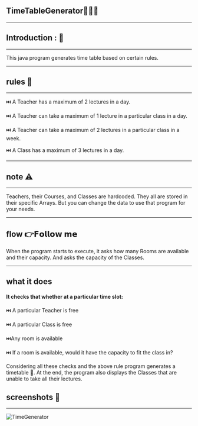 ## TimeTableGenerator👩🏻‍💻 

---
## Introduction : 🫵
---
This java program generates time table based on certain rules.

---
## rules 🎯
---
⏭️ A Teacher has a maximum of 2 lectures in a day.

⏭️ A Teacher can take a maximum of 1 lecture in a particular class in a day.

⏭️ A Teacher can take a maximum of 2 lectures in a particular class in a week.

⏭️ A Class has a maximum of 3 lectures in a day.

---
## note ⚠️
---
Teachers, their Courses, and Classes are hardcoded. 
They all are stored in their specific Arrays. 
But you can change the data to use that program for your needs.

---
## flow 👉𝗙𝗼𝗹𝗹𝗼𝘄 𝗺𝗲
When the program starts to execute, it asks how many Rooms are available and their capacity.
And asks the capacity of the Classes.

---
## what it does

#### It checks that whether at a particular time slot:

⏭️ A particular Teacher is free

⏭️ A particular Class is free

⏭️Any room is available

⏭️ If a room is available, would it have the capacity to fit the class in?

 Considering all these checks and the above rule program generates a timetable 🚩.
 At the end, the program also displays the Classes that are unable to take all their lectures.

## screenshots 🫵
---
![TimeGenerator](https://github.com/YashdeepMukulSinghPatel/TimeTableGenerator.github.io/assets/126327582/6c8b468f-dccd-46b6-87c0-9ded146b06a4)
